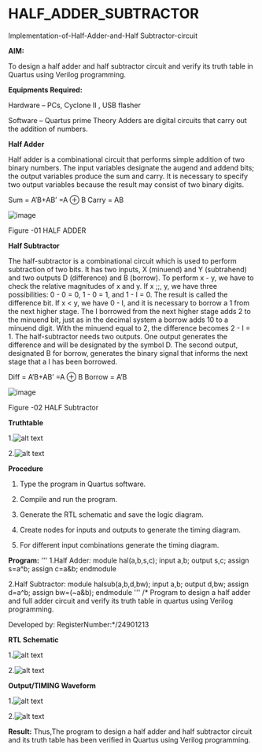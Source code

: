 # HALF_ADDER_SUBTRACTOR

Implementation-of-Half-Adder-and-Half Subtractor-circuit

**AIM:**

To design a half adder and half subtractor circuit and verify its truth table in Quartus using Verilog programming.

**Equipments Required:**

Hardware – PCs, Cyclone II , USB flasher 

Software – Quartus prime Theory Adders are digital circuits that carry out the addition of numbers.

**Half Adder**

Half adder is a combinational circuit that performs simple addition of two binary numbers. The input variables designate the augend and addend bits; the output variables produce the sum and carry. It is necessary to specify two output variables because the result may consist of two binary digits.

Sum = A’B+AB’ =A ⊕ B Carry = AB

![image](https://github.com/naavaneetha/HALF_ADDER_SUBTRACTOR/assets/154305477/bd4a0b2c-cdbc-4184-ab08-81578f121e1f)

Figure -01 HALF ADDER

**Half Subtractor**

The half-subtractor is a combinational circuit which is used to perform subtraction of two bits. It has two inputs, X (minuend) and Y (subtrahend) and two outputs D (difference) and B (borrow). To perform x - y, we have to check the relative magnitudes of x and y. If x ;;, y, we have three possibilities: 0 - 0 = 0, 1 - 0 = 1, and 1 - I = 0. The result is called the difference bit. If x < y, we have 0 - I, and it is necessary to borrow a 1 from the next higher stage. The I borrowed from the next higher stage adds 2 to the minuend bit, just as in the decimal system a borrow adds 10 to a minuend digit. With the minuend equal to 2, the difference becomes 2 - I = 1. The half-subtractor needs two outputs. One output generates the difference and will be designated by the symbol D. The second output, designated B for borrow, generates the binary signal that informs the next stage that a I has been borrowed. 

Diff = A’B+AB’ =A ⊕ B
Borrow = A’B

 ![image](https://github.com/naavaneetha/HALF_ADDER_SUBTRACTOR/assets/154305477/d76b099c-513f-4e7c-843a-e2fd028a531a)

Figure -02 HALF Subtractor

**Truthtable**

1.![alt text](<Screenshot 2024-11-26 185216.png>)

2.![alt text](<Screenshot 2024-11-26 185206.png>)

**Procedure**

1.	Type the program in Quartus software.

2.	Compile and run the program.

3.	Generate the RTL schematic and save the logic diagram.

4.	Create nodes for inputs and outputs to generate the timing diagram.

5.	For different input combinations generate the timing diagram.


**Program:**
'''
1.Half Adder:
module hal(a,b,s,c);
input a,b;
output s,c;
assign s=a^b;
assign c=a&b;
endmodule

2.Half Subtractor:
module halsub(a,b,d,bw);
input a,b;
output d,bw;
assign d=a^b;
assign bw=(~a&b);
endmodule
'''
/* Program to design a half adder and full adder circuit and verify its truth table in quartus using Verilog programming.

Developed by: RegisterNumber:*/24901213

**RTL Schematic**

1.![alt text](<Screenshot 2024-11-26 182210.png>)

2.![alt text](<Screenshot 2024-11-26 183953.png>)

**Output/TIMING Waveform**

1.![alt text](<Screenshot 2024-11-26 182850.png>)

2.![alt text](<Screenshot 2024-11-26 184133.png>)

**Result:**
Thus,The program to design a half adder and half subtractor circuit and its truth table has been verified in Quartus using Verilog programming.